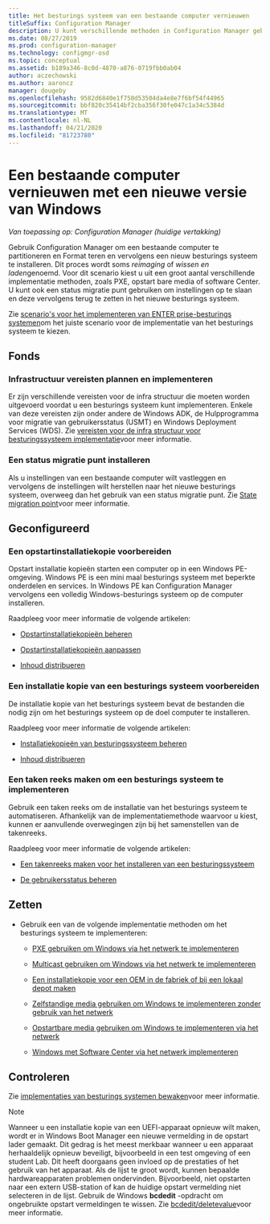 ```yaml
---
title: Het besturings systeem van een bestaande computer vernieuwen
titleSuffix: Configuration Manager
description: U kunt verschillende methoden in Configuration Manager gebruiken om een bestaande computer te partitioneren en Format teren en een nieuw besturings systeem op de computer te installeren.
ms.date: 08/27/2019
ms.prod: configuration-manager
ms.technology: configmgr-osd
ms.topic: conceptual
ms.assetid: b189a346-8c0d-4870-a876-0719fbb0ab04
author: aczechowski
ms.author: aaroncz
manager: dougeby
ms.openlocfilehash: 9582d6840e1f750d53504da4e8e7f6bf54f44965
ms.sourcegitcommit: bbf820c35414bf2cba356f30fe047c1a34c5384d
ms.translationtype: MT
ms.contentlocale: nl-NL
ms.lasthandoff: 04/21/2020
ms.locfileid: "81723780"
---
```

# <a name="refresh-an-existing-computer-with-a-new-version-of-windows"></a>Een bestaande computer vernieuwen met een nieuwe versie van Windows

*Van toepassing op: Configuration Manager (huidige vertakking)*

Gebruik Configuration Manager om een bestaande computer te partitioneren en Format teren en vervolgens een nieuw besturings systeem te installeren. Dit proces wordt soms *reimaging* of *wissen en laden*genoemd. Voor dit scenario kiest u uit een groot aantal verschillende implementatie methoden, zoals PXE, opstart bare media of software Center. U kunt ook een status migratie punt gebruiken om instellingen op te slaan en deze vervolgens terug te zetten in het nieuwe besturings systeem.

Zie [scenario's voor het implementeren van ENTER prise-besturings systemen](scenarios-to-deploy-enterprise-operating-systems.md)om het juiste scenario voor de implementatie van het besturings systeem te kiezen.  

## <a name="plan"></a><a name="BKMK_Plan"></a>Fonds  

### <a name="plan-for-and-implement-infrastructure-requirements"></a>Infrastructuur vereisten plannen en implementeren

Er zijn verschillende vereisten voor de infra structuur die moeten worden uitgevoerd voordat u een besturings systeem kunt implementeren. Enkele van deze vereisten zijn onder andere de Windows ADK, de Hulpprogramma voor migratie van gebruikersstatus (USMT) en Windows Deployment Services (WDS). Zie [vereisten voor de infra structuur voor besturingssysteem implementatie](../plan-design/infrastructure-requirements-for-operating-system-deployment.md)voor meer informatie.  

### <a name="install-a-state-migration-point"></a>Een status migratie punt installeren

Als u instellingen van een bestaande computer wilt vastleggen en vervolgens de instellingen wilt herstellen naar het nieuwe besturings systeem, overweeg dan het gebruik van een status migratie punt. Zie [State migration point](../get-started/prepare-site-system-roles-for-operating-system-deployments.md#BKMK_StateMigrationPoints)voor meer informatie.  

## <a name="configure"></a><a name="BKMK_Configure"></a>Geconfigureerd  

### <a name="prepare-a-boot-image"></a>Een opstartinstallatiekopie voorbereiden

Opstart installatie kopieën starten een computer op in een Windows PE-omgeving. Windows PE is een mini maal besturings systeem met beperkte onderdelen en services. In Windows PE kan Configuration Manager vervolgens een volledig Windows-besturings systeem op de computer installeren.

Raadpleeg voor meer informatie de volgende artikelen:

- [Opstartinstallatiekopieën beheren](../get-started/manage-boot-images.md)

- [Opstartinstallatiekopieën aanpassen](../get-started/customize-boot-images.md)

- [Inhoud distribueren](../../core/servers/deploy/configure/deploy-and-manage-content.md#bkmk_distribute)

### <a name="prepare-an-os-image"></a>Een installatie kopie van een besturings systeem voorbereiden

De installatie kopie van het besturings systeem bevat de bestanden die nodig zijn om het besturings systeem op de doel computer te installeren.

Raadpleeg voor meer informatie de volgende artikelen:

- [Installatiekopieën van besturingssysteem beheren](../get-started/manage-operating-system-images.md)

- [Inhoud distribueren](../../core/servers/deploy/configure/deploy-and-manage-content.md#bkmk_distribute)

### <a name="create-a-task-sequence-to-deploy-an-os"></a>Een taken reeks maken om een besturings systeem te implementeren

Gebruik een taken reeks om de installatie van het besturings systeem te automatiseren. Afhankelijk van de implementatiemethode waarvoor u kiest, kunnen er aanvullende overwegingen zijn bij het samenstellen van de takenreeks.

Raadpleeg voor meer informatie de volgende artikelen:

- [Een takenreeks maken voor het installeren van een besturingssysteem](create-a-task-sequence-to-install-an-operating-system.md)

- [De gebruikersstatus beheren](../get-started/manage-user-state.md)

## <a name="deploy"></a><a name="BKMK_Deploy"></a>Zetten

- Gebruik een van de volgende implementatie methoden om het besturings systeem te implementeren:  

  - [PXE gebruiken om Windows via het netwerk te implementeren](use-pxe-to-deploy-windows-over-the-network.md)  

  - [Multicast gebruiken om Windows via het netwerk te implementeren](use-multicast-to-deploy-windows-over-the-network.md)  

  - [Een installatiekopie voor een OEM in de fabriek of bij een lokaal depot maken](create-an-image-for-an-oem-in-factory-or-a-local-depot.md)  

  - [Zelfstandige media gebruiken om Windows te implementeren zonder gebruik van het netwerk](use-stand-alone-media-to-deploy-windows-without-using-the-network.md)  

  - [Opstartbare media gebruiken om Windows te implementeren via het netwerk](use-bootable-media-to-deploy-windows-over-the-network.md)  

  - [Windows met Software Center via het netwerk implementeren](use-software-center-to-deploy-windows-over-the-network.md)  

## <a name="monitor"></a>Controleren  

Zie [implementaties van besturings systemen bewaken](monitor-operating-system-deployments.md)voor meer informatie.  

> [!Note]
> Wanneer u een installatie kopie van een UEFI-apparaat opnieuw wilt maken, wordt er in Windows Boot Manager een nieuwe vermelding in de opstart lader gemaakt. Dit gedrag is het meest merkbaar wanneer u een apparaat herhaaldelijk opnieuw beveiligt, bijvoorbeeld in een test omgeving of een student Lab. Dit heeft doorgaans geen invloed op de prestaties of het gebruik van het apparaat. Als de lijst te groot wordt, kunnen bepaalde hardwareapparaten problemen ondervinden. Bijvoorbeeld, niet opstarten naar een extern USB-station of kan de huidige opstart vermelding niet selecteren in de lijst. Gebruik de Windows **bcdedit** -opdracht om ongebruikte opstart vermeldingen te wissen. Zie [bcdedit/deletevalue](https://docs.microsoft.com/windows-hardware/drivers/devtest/bcdedit--deletevalue)voor meer informatie.<!-- 2841926 -->
